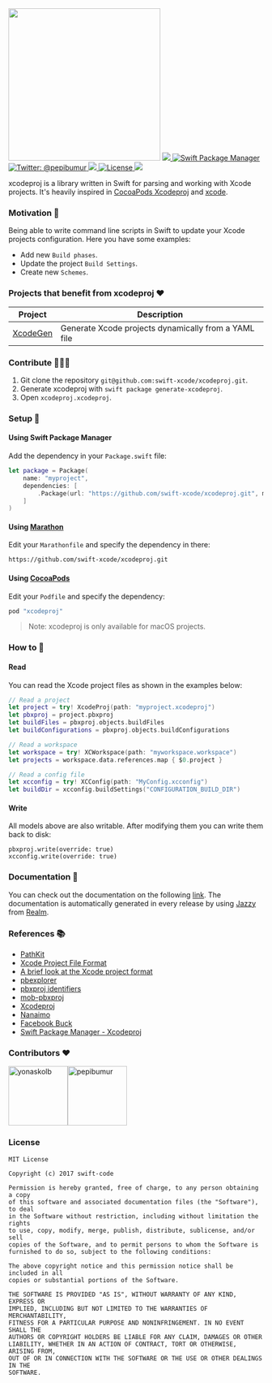<img width="300" src="https://github.com/swift-xcode/xcodeproj/blob/master/Assets/logo.png?raw=true"/>

<a href="https://travis-ci.org/swift-xcode/xcodeproj">
    <img src="https://travis-ci.org/swift-xcode/xcodeproj.svg?branch=master">
</a>
<a href="https://swift.org/package-manager">
    <img src="https://img.shields.io/badge/spm-compatible-brightgreen.svg?style=flat" alt="Swift Package Manager" />
</a>
<a href="https://twitter.com/pepibumur">
    <img src="https://img.shields.io/badge/contact-@pepibumur-blue.svg?style=flat" alt="Twitter: @pepibumur" />
</a>
<a href="https://github.com/swift-xcode/xcodeproj/releases">
    <img src="https://img.shields.io/github/release/swift-xcode/xcodeproj.svg"/>
</a>
<a href="https://opensource.org/licenses/MIT">
  <img src="https://img.shields.io/badge/License-MIT-yellow.svg" alt="License" />
</a>
<a>
   <img src="https://swift-xcode.herokuapp.com/badge.svg">
</a>


xcodeproj is a library written in Swift for parsing and working with Xcode projects. It's heavily inspired in [CocoaPods Xcodeproj](https://github.com/CocoaPods/Xcodeproj) and [xcode](https://www.npmjs.com/package/xcode).

### Motivation 💅
Being able to write command line scripts in Swift to update your Xcode projects configuration. Here you have some examples:

- Add new `Build phases`.
- Update the project `Build Settings`.
- Create new `Schemes`.

### Projects that benefit from xcodeproj ❤️

| **Project** | **Description** |
|---------|-------------|
| [XcodeGen](https://github.com/yonaskolb/XcodeGen)     | Generate Xcode projects dynamically from a YAML file |

### Contribute 👨‍👩‍👧

1. Git clone the repository `git@github.com:swift-xcode/xcodeproj.git`.
2. Generate xcodeproj with  `swift package generate-xcodeproj`.
3. Open `xcodeproj.xcodeproj`.

### Setup 🦋

#### Using Swift Package Manager

Add the dependency in your `Package.swift` file:

```swift
let package = Package(
    name: "myproject",
    dependencies: [
        .Package(url: "https://github.com/swift-xcode/xcodeproj.git", majorVersion: 0, minor: 0)
    ]
)

```

#### Using [Marathon](https://github.com/JohnSundell/Marathon)

Edit your `Marathonfile` and specify the dependency in there:

```bash
https://github.com/swift-xcode/xcodeproj.git
```

#### Using [CocoaPods](https://cocoapods.org)

Edit your `Podfile` and specify the dependency:

```bash
pod "xcodeproj"
```

> Note: xcodeproj is only available for macOS projects.

### How to 🐒

#### Read

You can read the Xcode project files as shown in the examples below:

```swift
// Read a project
let project = try! XcodeProj(path: "myproject.xcodeproj")
let pbxproj = project.pbxproj
let buildFiles = pbxproj.objects.buildFiles
let buildConfigurations = pbxproj.objects.buildConfigurations

// Read a workspace
let workspace = try! XCWorkspace(path: "myworkspace.workspace")
let projects = workspace.data.references.map { $0.project }

// Read a config file
let xcconfig = try! XCConfig(path: "MyConfig.xcconfig")
let buildDir = xcconfig.buildSettings("CONFIGURATION_BUILD_DIR")
```

#### Write
All models above are also writable. After modifying them you can write them back to disk:

```swit
pbxproj.write(override: true)
xcconfig.write(override: true)
```

### Documentation 📄
You can check out the documentation on the following [link](https://swift-xcode.github.io/xcodeproj/index.html). The documentation is automatically generated in every release by using [Jazzy](https://github.com/realm/jazzy) from [Realm](https://realm.io).

### References 📚

- [PathKit](https://github.com/kylef/PathKit)
- [Xcode Project File Format](http://www.monobjc.net/xcode-project-file-format.html)
- [A brief look at the Xcode project format](http://danwright.info/blog/2010/10/xcode-pbxproject-files/)
- [pbexplorer](https://github.com/mjmsmith/pbxplorer)
- [pbxproj identifiers](https://pewpewthespells.com/blog/pbxproj_identifiers.html)
- [mob-pbxproj](https://github.com/kronenthaler/mod-pbxproj)
- [Xcodeproj](https://github.com/CocoaPods/Xcodeproj)
- [Nanaimo](https://github.com/CocoaPods/Nanaimo)
- [Facebook Buck](https://buckbuild.com/javadoc/com/facebook/buck/apple/xcode/xcodeproj/package-summary.html)
- [Swift Package Manager - Xcodeproj](https://github.com/apple/swift-package-manager/tree/master/Sources/Xcodeproj)

### Contributors ❤️

[<img alt="yonaskolb" src="https://avatars2.githubusercontent.com/u/2393781?v=4&s=117" width="117">](https://github.com/yonaskolb)[<img alt="pepibumur" src="https://avatars3.githubusercontent.com/u/663605?v=4&s=117" width="117">](https://github.com/pepibumur)

### License

```
MIT License

Copyright (c) 2017 swift-code

Permission is hereby granted, free of charge, to any person obtaining a copy
of this software and associated documentation files (the "Software"), to deal
in the Software without restriction, including without limitation the rights
to use, copy, modify, merge, publish, distribute, sublicense, and/or sell
copies of the Software, and to permit persons to whom the Software is
furnished to do so, subject to the following conditions:

The above copyright notice and this permission notice shall be included in all
copies or substantial portions of the Software.

THE SOFTWARE IS PROVIDED "AS IS", WITHOUT WARRANTY OF ANY KIND, EXPRESS OR
IMPLIED, INCLUDING BUT NOT LIMITED TO THE WARRANTIES OF MERCHANTABILITY,
FITNESS FOR A PARTICULAR PURPOSE AND NONINFRINGEMENT. IN NO EVENT SHALL THE
AUTHORS OR COPYRIGHT HOLDERS BE LIABLE FOR ANY CLAIM, DAMAGES OR OTHER
LIABILITY, WHETHER IN AN ACTION OF CONTRACT, TORT OR OTHERWISE, ARISING FROM,
OUT OF OR IN CONNECTION WITH THE SOFTWARE OR THE USE OR OTHER DEALINGS IN THE
SOFTWARE.
```
